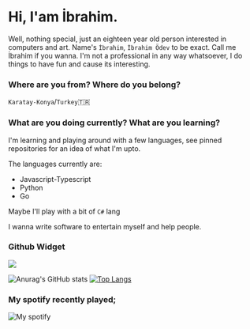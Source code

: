 # Hi, I'am İbrahim.
Well, nothing special, just an eighteen year old person interested in computers and art.
Name's `İbrahim`, `İbrahim Ödev` to be exact. Call me İbrahim if you wanna.
I'm not a professional in any way whatsoever, I do things to have fun and cause its interesting.
### Where are you from? Where do you belong?
`Karatay-Konya`/`Turkey`🇹🇷

### What are you doing currently? What are you learning?
I'm learning and playing around with a few languages, see pinned repositories for an idea of ​​what I'm upto.

The languages currently are:
- Javascript-Typescript
- Python
- Go

Maybe I'll play with a bit of `C#` lang

I wanna write software to entertain myself and help people.

### Github Widget
![](https://komarev.com/ghpvc/?username=ibodev1&color=blue)

![Anurag's GitHub stats](https://github-readme-stats.vercel.app/api?username=ibodev1&show_icons=true&theme=showing-icons)
[![Top Langs](https://github-readme-stats.vercel.app/api/top-langs/?username=ibodev1&layout=compact)](https://github.com/ibodev1/)

### My spotify recently played;

![My spotify](https://spotify-recently-played-readme.vercel.app/api?user=f34tu287dryj35rb7z30bnnsu&unique={true|1|on|yes})
